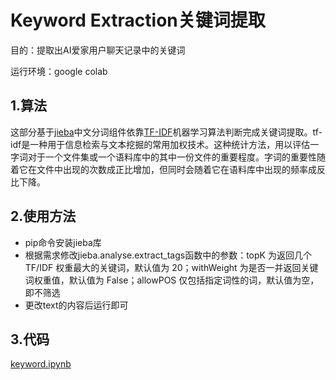 # Keyword Extraction关键词提取
目的：提取出AI爱家用户聊天记录中的关键词

运行环境：google colab

## 1.算法
这部分基于[jieba](https://github.com/fxsjy/jieba)中文分词组件依靠[TF-IDF](https://scikit-learn.org/stable/modules/generated/sklearn.feature_extraction.text.TfidfVectorizer.html)机器学习算法判断完成关键词提取。tf-idf是一种用于信息检索与文本挖掘的常用加权技术。这种统计方法，用以评估一字词对于一个文件集或一个语料库中的其中一份文件的重要程度。字词的重要性随着它在文件中出现的次数成正比增加，但同时会随着它在语料库中出现的频率成反比下降。

## 2.使用方法
+ pip命令安装jieba库
+ 根据需求修改jieba.analyse.extract_tags函数中的参数：topK 为返回几个 TF/IDF 权重最大的关键词，默认值为 20；withWeight 为是否一并返回关键词权重值，默认值为 False；allowPOS 仅包括指定词性的词，默认值为空，即不筛选
+ 更改text的内容后运行即可

## 3.代码
[keyword.ipynb](keyword.ipynb)
